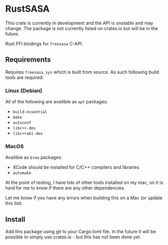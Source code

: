 # RustSASA

This crate is currently in development and the API is unstable and may change. The package is not currently listed on crates.io but will be in the future.

Rust FFI bindings for `freesasa` C-API.

## Requirements

Requires `freesasa_sys` which is built from source. As such following build tools are required:

### Linux (Debian)

All of the following are availible as `apt` packages:

* `build-essential`
* `make`
* `autoconf`
* `libc++-dev`
* `libc++abi-dev`

### MacOS

Availible as `brew` packages:

* XCode should be installed for C/C++ compilers and libraries
* `automake`

At the point of testing, I have lots of other tools installed on my mac, so
it is hard for me to know if there are any other dependencies.

Let me know if you have any errors when building this on a Mac (or update this
list).

## Install

Add this package using git to your Cargo.toml file. In the future it will be possible to simply use crates.io - but this has not been done yet.

